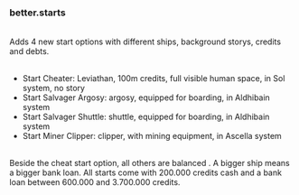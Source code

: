 ### better.starts <br>
<br>
Adds 4 new start options with different ships, background storys, credits and debts.<br>
<br>
<ul>
<li>Start Cheater: Leviathan, 100m credits, full visible human space, in Sol system, no story</li>
<li>Start Salvager Argosy: argosy, equipped for boarding, in Aldhibain system</li>
<li>Start Salvager Shuttle: shuttle, equipped for boarding, in Aldhibain system</li>
<li>Start Miner Clipper: clipper, with mining equipment, in Ascella system</li>
</ul>
<br>
Beside the cheat start option, all others are balanced . A bigger ship means a bigger bank loan. All starts come with 200.000 credits cash and a bank loan between 600.000 and 3.700.000 credits.
